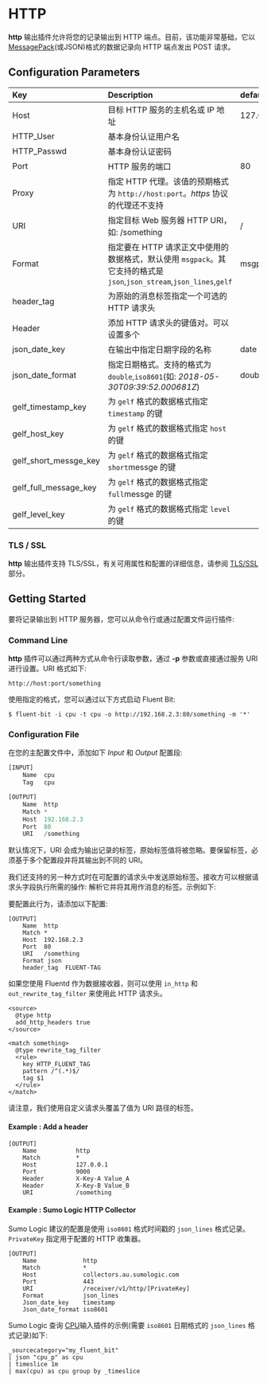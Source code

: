 # HTTP

**http** 输出插件允许将您的记录输出到 HTTP 端点。目前，该功能非常基础，它以 [MessagePack](http://msgpack.org)\(或JSON\)格式的数据记录向 HTTP 端点发出 POST 请求。

## Configuration Parameters

| Key | Description | default |
| :--- | :--- | :--- |
| Host | 目标 HTTP 服务的主机名或 IP 地址 | 127.0.0.1 |
| HTTP\_User | 基本身份认证用户名 |  |
| HTTP\_Passwd | 基本身份认证密码 |  |
| Port | HTTP 服务的端口 | 80 |
| Proxy | 指定 HTTP 代理。该值的预期格式为 `http://host:port`。_https_ 协议的代理还不支持 |  |
| URI | 指定目标 Web 服务器 HTTP URI，如: /something | / |
| Format | 指定要在 HTTP 请求正文中使用的数据格式，默认使用 `msgpack`。其它支持的格式是 `json`,`json_stream`,`json_lines`,`gelf` | msgpack |
| header\_tag | 为原始的消息标签指定一个可选的 HTTP 请求头 |  |
| Header | 添加 HTTP 请求头的键值对。可以设置多个 |  |
| json\_date\_key | 在输出中指定日期字段的名称 | date |
| json\_date\_format | 指定日期格式。支持的格式为 `double`,`iso8601`\(如: _2018-05-30T09:39:52.000681Z_\) | double |
| gelf\_timestamp\_key | 为 `gelf` 格式的数据格式指定 `timestamp` 的键 |  |
| gelf\_host\_key | 为 `gelf` 格式的数据格式指定 `host` 的键 |  |
| gelf\_short\_messge\_key | 为 `gelf` 格式的数据格式指定 `short`messge 的键 |  |
| gelf\_full\_message\_key | 为 `gelf` 格式的数据格式指定 `full`messge 的键 |  |
| gelf\_level\_key | 为 `gelf` 格式的数据格式指定 `level` 的键 |  |

### TLS / SSL

**http** 输出插件支持 TLS/SSL，有关可用属性和配置的详细信息，请参阅 [TLS/SSL](tcp-and-tls.md#tls-configuration-parameters) 部分。

## Getting Started

要将记录输出到 HTTP 服务器，您可以从命令行或通过配置文件运行插件:

### Command Line

**http** 插件可以通过两种方式从命令行读取参数，通过 **-p** 参数或直接通过服务 URI 进行设置。URI 格式如下:

```text
http://host:port/something
```

使用指定的格式，您可以通过以下方式启动 Fluent Bit:

```text
$ fluent-bit -i cpu -t cpu -o http://192.168.2.3:80/something -m '*'
```

### Configuration File

在您的主配置文件中，添加如下 _Input_ 和 _Output_ 配置段:

```python
[INPUT]
    Name  cpu
    Tag   cpu

[OUTPUT]
    Name  http
    Match *
    Host  192.168.2.3
    Port  80
    URI   /something
```

默认情况下，URI 会成为输出记录的标签，原始标签值将被忽略。要保留标签，必须基于多个配置段并将其输出到不同的 URI。

我们还支持的另一种方式时在可配置的请求头中发送原始标签。接收方可以根据请求头字段执行所需的操作: 解析它并将其用作消息的标签。示例如下:

要配置此行为，请添加以下配置:

```text
[OUTPUT]
    Name  http
    Match *
    Host  192.168.2.3
    Port  80
    URI   /something
    Format json
    header_tag  FLUENT-TAG
```

如果您使用 Fluentd 作为数据接收器，则可以使用 `in_http` 和 `out_rewrite_tag_filter` 来使用此 HTTP 请求头。

```text
<source>
  @type http
  add_http_headers true
</source>

<match something>
  @type rewrite_tag_filter
  <rule>
    key HTTP_FLUENT_TAG
    pattern /^(.*)$/
    tag $1
  </rule>
</match>
```

请注意，我们使用自定义请求头覆盖了值为 URI 路径的标签。

#### Example : Add a header

```text
[OUTPUT]
    Name           http
    Match          *
    Host           127.0.0.1
    Port           9000
    Header         X-Key-A Value_A
    Header         X-Key-B Value_B
    URI            /something
```

#### Example : Sumo Logic HTTP Collector

Sumo Logic 建议的配置是使用 `iso8601` 格式时间戳的 `json_lines` 格式记录。`PrivateKey` 指定用于配置的 HTTP 收集器。

```text
[OUTPUT]
    Name             http
    Match            *
    Host             collectors.au.sumologic.com
    Port             443
    URI              /receiver/v1/http/[PrivateKey]
    Format           json_lines
    Json_date_key    timestamp
    Json_date_format iso8601
```

Sumo Logic 查询 [CPU](../../pipleline/inputs/cpu.md)输入插件的示例\(需要 `iso8601` 日期格式的 `json_lines` 格式记录\)如下:

```text
_sourcecategory="my_fluent_bit"
| json "cpu_p" as cpu
| timeslice 1m
| max(cpu) as cpu group by _timeslice
```

